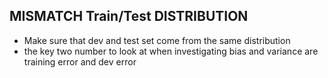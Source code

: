 ## MISMATCH Train/Test DISTRIBUTION
* Make sure that dev and test set come from the same distribution
* the key two number to look at when investigating bias and variance are training error and dev error
